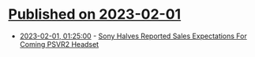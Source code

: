 # [Published on 2023-02-01](index.md)

* [2023-02-01, 01:25:00](https://games.slashdot.org/story/23/01/31/214217/sony-halves-reported-sales-expectations-for-coming-psvr2-headset?utm_source=rss1.0mainlinkanon&utm_medium=feed) - [Sony Halves Reported Sales Expectations For Coming PSVR2 Headset](https://games.slashdot.org/story/23/01/31/214217/sony-halves-reported-sales-expectations-for-coming-psvr2-headset?utm_source=rss1.0mainlinkanon&utm_medium=feed)
